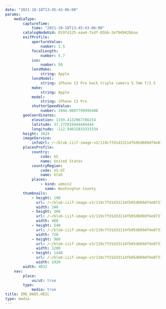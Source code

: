 ```yaml
---
date: "2021-10-18T13:45:43-06:00"
params:
    mediaType:
        captureTime:
            time: "2021-10-18T13:45:43-06:00"
        catalogNodeUid: 0197d125-aaa4-7a3f-85bb-2e79d942bbaa
        exifProfile:
            apertureValue:
                number: 1.5
            focalLength:
                number: 5.7
            iso:
                number: 50
            lensMake:
                string: Apple
            lensModel:
                string: iPhone 13 Pro back triple camera 5.7mm f/1.5
            make:
                string: Apple
            model:
                string: iPhone 13 Pro
            shutterSpeedValue:
                number: 2044.9897799995408
        geoCoordinates:
            elevation: 1339.4132967786154
            latitude: 37.272819444444444
            longitude: -112.94615833333334
        height: 3024
        imageService:
            infoUrl: /~/blob-iiif-image-v3/119c7fd1d33114fb95d609df4e07375fcc0741481dcae22a5dca612ffd45c1be/info.json
        placesProfile:
            country:
                code: US
                name: United States
            countryRegion:
                code: US-UT
                name: Utah
            places:
                - kind: admin2
                  name: Washington County
        thumbnails:
            - height: 180
              url: /~/blob-iiif-image-v3/119c7fd1d33114fb95d609df4e07375fcc0741481dcae22a5dca612ffd45c1be/full/240%2C180/0/default.jpg
              width: 240
            - height: 360
              url: /~/blob-iiif-image-v3/119c7fd1d33114fb95d609df4e07375fcc0741481dcae22a5dca612ffd45c1be/full/480%2C360/0/default.jpg
              width: 480
            - height: 540
              url: /~/blob-iiif-image-v3/119c7fd1d33114fb95d609df4e07375fcc0741481dcae22a5dca612ffd45c1be/full/720%2C540/0/default.jpg
              width: 720
            - height: 960
              url: /~/blob-iiif-image-v3/119c7fd1d33114fb95d609df4e07375fcc0741481dcae22a5dca612ffd45c1be/full/1280%2C960/0/default.jpg
              width: 1280
            - height: 1440
              url: /~/blob-iiif-image-v3/119c7fd1d33114fb95d609df4e07375fcc0741481dcae22a5dca612ffd45c1be/full/1920%2C1440/0/default.jpg
              width: 1920
        width: 4032
    nav:
        place:
            us/ut: true
        type:
            media: true
title: IMG_0685.HEIC
type: media
---
```

